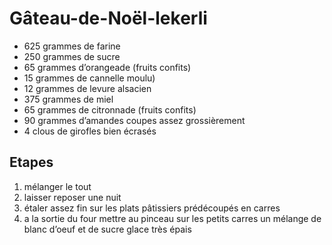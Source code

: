 # Gâteau-de-Noël-lekerli

* 625 grammes de farine
* 250 grammes de sucre
* 65 grammes d’orangeade \(fruits confits\)
* 15 grammes de cannelle moulu\)
* 12 grammes de levure alsacien
* 375 grammes de miel
* 65 grammes de citronnade \(fruits confits\)
* 90 grammes d’amandes coupes assez grossièrement
* 4 clous de girofles bien écrasés

## Etapes

1. mélanger le tout
2. laisser reposer une nuit
3. étaler assez fin sur les plats pâtissiers prédécoupés en carres
4. a la sortie du four mettre au pinceau sur les petits carres un mélange de blanc d’oeuf et de sucre glace très épais 

